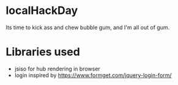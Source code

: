 # localHackDay
Its time to kick ass and chew bubble gum, and I'm all out of gum.

# Libraries used
* jsiso for hub rendering in browser
* login inspired by https://www.formget.com/jquery-login-form/